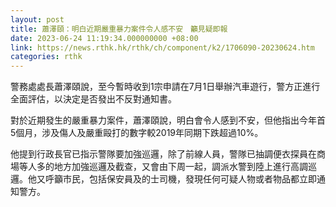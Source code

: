```yaml
---
layout: post
title: 蕭澤頤：明白近期嚴重暴力案件令人感不安　籲見疑即報
date: 2023-06-24 11:19:34.000000000 +08:00
link: https://news.rthk.hk/rthk/ch/component/k2/1706090-20230624.htm
categories: rthk
---
```


警務處處長蕭澤頤說，至今暫時收到1宗申請在7月1日舉辦汽車遊行，警方正進行全面評估，以決定是否發出不反對通知書。

對於近期發生的嚴重暴力案件，蕭澤頤說，明白會令人感到不安，但他指出今年首5個月，涉及傷人及嚴重毆打的數字較2019年同期下跌超過10%。

他提到行政長官已指示警隊要加強巡邏，除了前線人員，警隊已抽調便衣探員在商場等人多的地方加強巡邏及截查，又會由下周一起，調派水警到陸上進行高調巡邏。他又呼籲市民，包括保安員及的士司機，發現任何可疑人物或者物品都立即通知警方。
